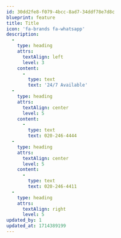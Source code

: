 ```yaml
---
id: 30dd2fe8-f079-4bcc-8ad7-34ddf78e7d8c
blueprint: feature
title: Title
icon: 'fa-brands fa-whatsapp'
description:
  -
    type: heading
    attrs:
      textAlign: left
      level: 3
    content:
      -
        type: text
        text: '24/7 Available'
  -
    type: heading
    attrs:
      textAlign: center
      level: 5
    content:
      -
        type: text
        text: 020-246-4444
  -
    type: heading
    attrs:
      textAlign: center
      level: 5
    content:
      -
        type: text
        text: 020-246-4411
  -
    type: heading
    attrs:
      textAlign: right
      level: 5
updated_by: 1
updated_at: 1714389199
---
```

